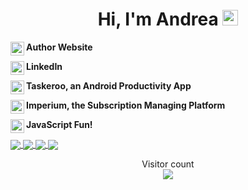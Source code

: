 <div align="center">
  <h1> Hi, I'm Andrea <img src="https://media.giphy.com/media/hvRJCLFzcasrR4ia7z/giphy.gif" width="25px"></h1>
</div>

<b> Author Website </b>
<a href="https://andreacerasoni.com/">
  <img align="left" alt="Website" width="22px" src="https://cdn.andreacerasoni.com/assets/4e566fbd-1e95-469c-b21e-c93dc218ef74" />
</a>

<b> LinkedIn </b>
<a href="https://www.linkedin.com/in/andreacerasoni/">
  <img align="left" alt="Linkedin" width="22px" src="https://user-images.githubusercontent.com/32521086/91335145-e97ccd80-e7c7-11ea-96eb-dc5342ba6a6b.png" />
</a>

<b> Taskeroo, an Android Productivity App </b>
<a href="https://play.google.com/store/apps/details?id=com.github.acerasoni.taskeroo">
  <img align="left" alt="Taskeroo" width="22px" src="https://user-images.githubusercontent.com/32521086/91660284-55fc1300-eacd-11ea-97d9-cb2efcd69d97.png" />
</a>

<b> Imperium, the Subscription Managing Platform </b>
<a href="https://acerasoni.github.io/Imperium-About/">
  <img align="left" alt="Imperium" width="22px" src="https://user-images.githubusercontent.com/32521086/87547626-ae0cc080-c6ab-11ea-8ee9-f19a09afa271.png" />
</a>

<b> JavaScript Fun!</b>
<a href="https://acerasoni.github.io/JavaScript-Projects">
  <img align="left" alt="JavaScriptIcon" width="22px" src="https://user-images.githubusercontent.com/32521086/90957098-ab0fa780-e483-11ea-8b74-fc90721d501c.png" />
</a>

<a href="https://github.com/anuraghazra/stats">
  <img align="center" src="https://github-readme-stats.vercel.app/api?username=acerasoni&show_icons=true&theme=algolia" />
</a>

<a href="https://github.com/anuraghazra/languages">
  <img align="center" src="https://github-readme-stats.vercel.app/api/top-langs/?username=acerasoni&hide=c,shaderlab&theme=algolia" />
</a>

<a href="https://github.com/acerasoni/DroidTracker">
   <img align="center" src="https://github-readme-stats.vercel.app/api/pin/?username=acerasoni&repo=DroidTracker&theme=algolia" />
</a>
<a href="https://github.com/ka5p3rr/PotassiumOverload">
   <img align="center" src="https://github-readme-stats.vercel.app/api/pin/?username=ka5p3rr&repo=PotassiumOverload&theme=algolia" />
        </a>

<p align="center"> 
  Visitor count<br>
  <img src="https://profile-counter.glitch.me/acerasoni/count.svg" />
</p>

<!--
**acerasoni/acerasoni** is a ✨ _special_ ✨ repository because its `README.md` (this file) appears on your GitHub profile.

Here are some ideas to get you started:

- 🔭 I’m currently working on ...
- 🌱 I’m currently learning ...
- 👯 I’m looking to collaborate on ...
- 🤔 I’m looking for help with ...
- 💬 Ask me about ...
- 📫 How to reach me: ...
- 😄 Pronouns: ...
- ⚡ Fun fact: ...
-->
